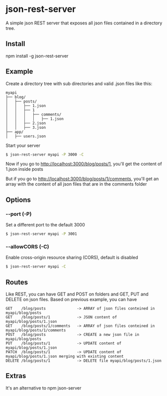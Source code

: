 # json-rest-server
A simple json REST server that exposes all json files contained in a directory tree.

## Install
npm install -g json-rest-server

## Example
Create a directory tree with sub directories and valid .json files like this:

```
myapi
├── blog/
│   ├── posts/
│   │	├── 1.json
│   │   ├── 1
│   │   │   ├── comments/
│   │   │   │   ├── 1.json
│   │   ├── 2.json
│   │   ├── 3.json
├── app/
│   ├── users.json
```

Start your server

```bash
$ json-rest-server myapi -P 3000 -C
```

Now if you go to [http://localhost:3000/blog/posts/1](), you'll get the content of 1.json inside posts

But if you go to [http://localhost:3000/blog/posts/1/comments](), you'll get an array with the content of all json files that are in the comments folder

## Options
### --port (-P) <number>
Set a different port to the default 3000
```bash
$ json-rest-server myapi -P 3001
```

### --allowCORS (-C)
Enable cross-origin resource sharing (CORS), default is disabled
```bash
$ json-rest-server myapi -C
```

## Routes
Like REST, you can have GET and POST on folders and GET, PUT and DELETE on json files. Based on previous example, you can have

```
GET    /blog/posts				-> ARRAY of json files conteined in myapi/blog/posts
GET    /blog/posts/1			-> JSON content of myapi/blog/posts/1.json
GET    /blog/posts/1/comments	-> ARRAY of json files conteined in myapi/blog/posts/1/comments
POST   /blog/posts				-> CREATE a new json file in myapi/blog/posts
PUT    /blog/posts/1			-> UPDATE content of myapi/blog/posts/1.json
PATCH  /blog/posts/1			-> UPDATE content of myapi/blog/posts/1.json merging with existing content
DELETE /blog/posts/1			-> DELETE file myapi/blog/posts/1.json
```

## Extras
It's an alternative to npm json-server
